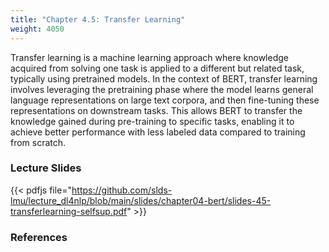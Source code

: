 ```yaml
---
title: "Chapter 4.5: Transfer Learning"
weight: 4050
---
```

Transfer learning is a machine learning approach where knowledge acquired from solving one task is applied to a different but related task, typically using pretrained models. In the context of BERT, transfer learning involves leveraging the pretraining phase where the model learns general language representations on large text corpora, and then fine-tuning these representations on downstream tasks. This allows BERT to transfer the knowledge gained during pre-training to specific tasks, enabling it to achieve better performance with less labeled data compared to training from scratch.

<!--more-->

<!--
### Lecture video
{{< video id="TfrSKiOecWI" >}}
-->

### Lecture Slides
{{< pdfjs file="https://github.com/slds-lmu/lecture_dl4nlp/blob/main/slides/chapter04-bert/slides-45-transferlearning-selfsup.pdf" >}}

### References 

